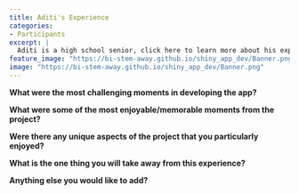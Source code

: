 ```yaml
---
title: Aditi's Experience
categories:
- Participants
excerpt: |
  Aditi is a high school senior, click here to learn more about his experience as a participant in this project.|
feature_image: "https://bi-stem-away.github.io/shiny_app_dev/Banner.png"
image: "https://bi-stem-away.github.io/shiny_app_dev/Banner.png"
---
```


**What were the most challenging moments in developing the app?**



**What were some of the most enjoyable/memorable moments from the project?**


**Were there any unique aspects of the project that you particularly enjoyed?**



**What is the one thing you will take away from this experience?**


**Anything else you would like to add?**



